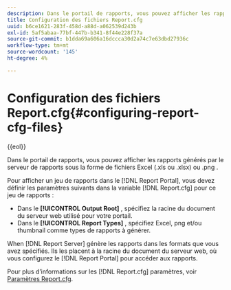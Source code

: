 ```yaml
---
description: Dans le portail de rapports, vous pouvez afficher les rapports générés par le serveur de rapports sous la forme de fichiers Excel (.xls ou .xlsx) ou .png .
title: Configuration des fichiers Report.cfg
uuid: b6ce1621-283f-458d-a88d-a062539d243b
exl-id: 5af5abaa-77bf-447b-b341-8f44e228f37a
source-git-commit: b1dda69a606a16dccca30d2a74c7e63dbd27936c
workflow-type: tm+mt
source-wordcount: '145'
ht-degree: 4%

---
```


# Configuration des fichiers Report.cfg{#configuring-report-cfg-files}

{{eol}}

Dans le portail de rapports, vous pouvez afficher les rapports générés par le serveur de rapports sous la forme de fichiers Excel (.xls ou .xlsx) ou .png .

Pour afficher un jeu de rapports dans le [!DNL Report Portal], vous devez définir les paramètres suivants dans la variable [!DNL Report.cfg] pour ce jeu de rapports :

* Dans le **[!UICONTROL Output Root]** , spécifiez la racine du document du serveur web utilisé pour votre portail.
* Dans le **[!UICONTROL Report Types]** , spécifiez Excel, png et/ou thumbnail comme types de rapports à générer.

When [!DNL Report Server] génère les rapports dans les formats que vous avez spécifiés. Ils les placent à la racine du document du serveur web, où vous configurez le [!DNL Report Portal] pour accéder aux rapports.

Pour plus d’informations sur les [!DNL Report.cfg] paramètres, voir [Paramètres Report.cfg](../../../home/c-rpt-oview/c-rpt-param-ref/c-rpt-param.md#concept-838e59d72d3f4cb29ee15f5c7eb0ceff).
